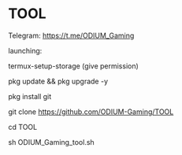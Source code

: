 # TOOL
Telegram: https://t.me/ODIUM_Gaming

launching:

termux-setup-storage
(give permission) 

pkg update && pkg upgrade -y

pkg install git

git clone https://github.com/ODIUM-Gaming/TOOL

cd TOOL

sh ODIUM_Gaming_tool.sh





